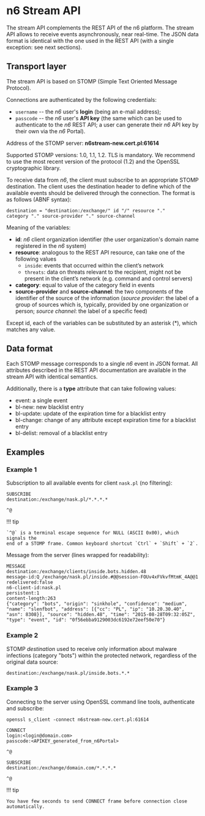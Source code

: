 # n6 Stream API

The stream API complements the REST API of the n6 platform. The stream API
allows to receive events asynchronously, near real-time. The JSON data format is
identical with the one used in the REST API (with a single exception: see next
sections).

## Transport layer

The stream API is based on STOMP (Simple Text Oriented Message Protocol).

Connections are authenticated by the following credentials:

* `username` -- the *n6* user's **login** (being an e-mail address);
* `passcode` -- the *n6* user's **API key** (the same which can be used
  to authenticate to the *n6* REST API; a user can generate their *n6*
  API key by their own via the *n6* Portal).

Address of the STOMP server: **n6stream-new.cert.pl:61614**

Supported STOMP versions: 1.0, 1.1, 1.2. TLS is mandatory. We recommend to
use the most recent version of the protocol (1.2) and the OpenSSL cryptographic
library.

To receive data from *n6*, the client must subscribe to an appropriate STOMP
destination. The client uses the destination header to define which of the available
events should be delivered through the connection. The format is as follows (ABNF
syntax):

```
destination = "destination:/exchange/" id "/" resource "."
category "." source-provider "." source-channel
```

Meaning of the variables:

- **id**: *n6* client organization identifier (the user organization's domain name
  registered in the *n6* system)
- **resource**: analogous to the REST API resource, can take one of the following
  values
  - `inside`: events that occurred within the client’s network
  - `threats`: data on threats relevant to the recipient, might not be present
    in the client’s network (e.g. command and control servers)
- **category**: equal to value of the category field in events
- **source-provider** and **source-channel**: the two components of the
  identifier of the source of the information (*source provider*: the
  label of a group of sources which is, typically, provided by one
  organization or person; *source channel*: the label of a specific feed)

Except id, each of the variables can be substituted by an asterisk (\*), which matches
any value.

## Data format

Each STOMP message corresponds to a single *n6* event in JSON format. All
attributes described in the REST API documentation are available in the stream
API with identical semantics.

Additionally, there is a **type** attribute that can take following values:

- event: a single event
- bl-new: new blacklist entry
- bl-update: update of the expiration time for a blacklist entry
- bl-change: change of any attribute except expiration time for a blacklist entry
- bl-delist: removal of a blacklist entry

## Examples

### Example 1

Subscription to all available events for client `nask.pl` (no filtering):

```
SUBSCRIBE
destination:/exchange/nask.pl/*.*.*.*

^@
```

!!! tip

    `^@` is a terminal escape sequence for NULL (ASCII 0x00), which signals the
    end of a STOMP frame. Common keyboard shortcut `Ctrl` + `Shift` + `2`.

Message from the server (lines wrapped for readability):

```
MESSAGE
destination:/exchange/clients/inside.bots.hidden.48
message-id:Q_/exchange/nask.pl/inside.#@@session-FOUv4xFVkvfMtmK_4A@@1
redelivered:false
n6-client-id:nask.pl
persistent:1
content-length:263
{"category": "bots", "origin": "sinkhole", "confidence": "medium",
"name": "slenfbot", "address": [{"cc": "PL", "ip": "10.20.30.40",
"asn": 8308}], "source": "hidden.48", "time": "2015-08-28T09:32:05Z",
"type": "event", "id": "0f56ebba9129003dc6192e72eef50e70"}
```

### Example 2

STOMP _destination_ used to receive only information about malware infections
(category "bots") within the protected network, regardless of the original data
source:

```
destination:/exchange/nask.pl/inside.bots.*.*
```

### Example 3

Connecting to the server using OpenSSL command line tools, authenticate and subscribe:

```
openssl s_client -connect n6stream-new.cert.pl:61614

CONNECT
login:<login@domain.com>
passcode:<APIKEY_generated_from_n6Portal>

^@

SUBSCRIBE
destination:/exchange/domain.com/*.*.*.*

^@
```
!!! tip

    You have few seconds to send CONNECT frame before connection close automatically.

